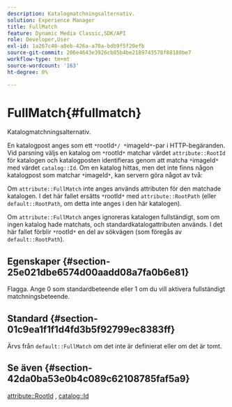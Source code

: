 ```yaml
---
description: Katalogmatchningsalternativ.
solution: Experience Manager
title: FullMatch
feature: Dynamic Media Classic,SDK/API
role: Developer,User
exl-id: 1a267c48-a8eb-426a-a70a-bdb9f5f20efb
source-git-commit: 206e4643e3926cb85b4be2189743578f88180be7
workflow-type: tm+mt
source-wordcount: '163'
ht-degree: 0%

---
```


# FullMatch{#fullmatch}

Katalogmatchningsalternativ.

En katalogpost anges som ett `*`rootId`*/ *`imageId`*`-par i HTTP-begäranden. Vid parsning väljs en katalog om `*`rootId`*` matchar värdet `attribute::RootId` för katalogen och katalogposten identifieras genom att matcha `*`imageId`*` med värdet `catalog::Id`. Om en katalog hittas, men det inte finns någon katalogpost som matchar `*`imageId`*`, kan servern göra något av två:

Om `attribute::FullMatch` inte anges används attributen för den matchade katalogen. I det här fallet ersätts `*`rootId`*` med `attribute::RootPath` (eller `default::RootPath`, om detta inte anges i den här katalogen).

Om `attribute::FullMatch` anges ignoreras katalogen fullständigt, som om ingen katalog hade matchats, och standardkatalogattributen används. I det här fallet förblir `*`rootId`*` en del av sökvägen (som föregås av `default::RootPath`).

## Egenskaper {#section-25e021dbe6574d00aadd08a7fa0b6e81}

Flagga. Ange 0 som standardbeteende eller 1 om du vill aktivera fullständigt matchningsbeteende.

## Standard {#section-01c9ea1f1f1d4fd3b5f92799ec8383ff}

Ärvs från `default::FullMatch` om det inte är definierat eller om det är tomt.

## Se även {#section-42da0ba53e0b4c089c62108785faf5a9}

[attribute::RootId](../../../../../is-api/image-catalog/image-serving-api-ref/c-image-catalog-reference/c-attributes-reference/r-rootid.md#reference-13653312925e4a08b90f99961d53f546) ,  [catalog::Id](/help/aem-is-ir-api/is-api/image-catalog/image-serving-api-ref/c-image-catalog-reference/c-image-svg-data-reference/c-image-data-reference/r-id-cat.md)
